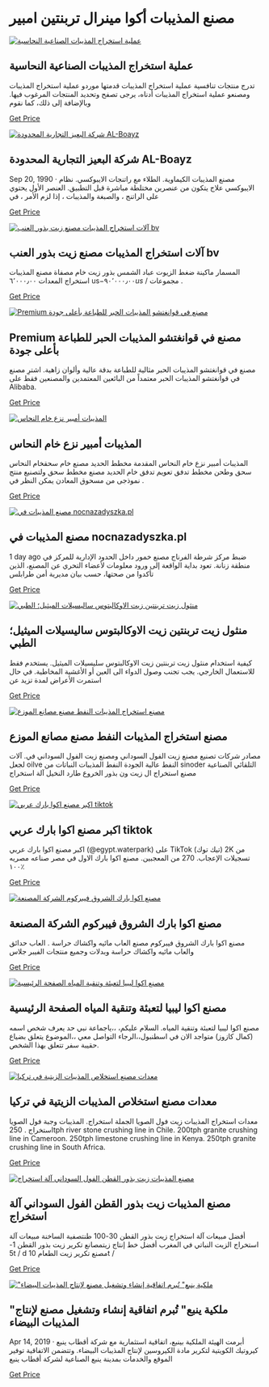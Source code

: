 # مصنع المذيبات أكوا مينرال تربنتين امبير
<a href="https://mnn.zoosnet.net/LR/Chatpre.aspx?id=MNN94995150&p=https://vbl.co.za/" target="_blank">![عملية استخراج المذيبات الصناعية النحاسية](https://raw.githubusercontent.com/gcmcrusher/imgs/main/830.jpg)</a>
## عملية استخراج المذيبات الصناعية النحاسية
تدرج منتجات تنافسية عملية استخراج المذيبات قدمتها موردو عملية استخراج المذيبات ومصنعو عملية استخراج المذيبات أدناه، يرجى تصفح وتحديد المنتجات المرغوب فيها. وبالإضافة إلى ذلك، كما نقوم 
<a href="https://mnn.zoosnet.net/LR/Chatpre.aspx?id=MNN94995150&p=https://vbl.co.za/" target="_blank">Get Price</a>
<a href="https://mnn.zoosnet.net/LR/Chatpre.aspx?id=MNN94995150&p=https://vbl.co.za/" target="_blank">![شركة البعيز التجارية المحدودة AL-Boayz](https://raw.githubusercontent.com/gcmcrusher/imgs/main/827.jpg)</a>
## شركة البعيز التجارية المحدودة AL-Boayz
Sep 20, 1990 · مصنع المذيبات الكيماوية. الطلاء مع راتنجات الايبوكسي. نظام الايبوكسي علاج يتكون من عنصرين مختلطة مباشرة قبل التطبيق. العنصر الأول يحتوي على الراتنج ، والصبغة والمذيبات ، إذا لزم الأمر ، في 
<a href="https://mnn.zoosnet.net/LR/Chatpre.aspx?id=MNN94995150&p=https://vbl.co.za/" target="_blank">Get Price</a>
<a href="https://mnn.zoosnet.net/LR/Chatpre.aspx?id=MNN94995150&p=https://vbl.co.za/" target="_blank">![آلات استخراج المذيبات مصنع زيت بذور العنب bv](https://raw.githubusercontent.com/gcmcrusher/imgs/main/451.jpg)</a>
## آلات استخراج المذيبات مصنع زيت بذور العنب bv
المسمار ماكينة ضغط الزيوت عباد الشمس بذور زيت خام مصفاة مصنع المذيبات استخراج المعدات ٦٬٠٠٠٫٠٠ us$-٩٠٬٠٠٠٫٠٠ us$ / مجموعات .
<a href="https://mnn.zoosnet.net/LR/Chatpre.aspx?id=MNN94995150&p=https://vbl.co.za/" target="_blank">Get Price</a>
<a href="https://mnn.zoosnet.net/LR/Chatpre.aspx?id=MNN94995150&p=https://vbl.co.za/" target="_blank">![Premium مصنع في قوانغتشو المذيبات الحبر للطباعة بأعلى جودة](https://raw.githubusercontent.com/gcmcrusher/imgs/main/191.jpg)</a>
## Premium مصنع في قوانغتشو المذيبات الحبر للطباعة بأعلى جودة
مصنع في قوانغتشو المذيبات الحبر مثالية للطباعة بدقة عالية وألوان زاهية. اشترِ مصنع في قوانغتشو المذيبات الحبر معتمداً من البائعين المعتمدين والمصنعين فقط على Alibaba.
<a href="https://mnn.zoosnet.net/LR/Chatpre.aspx?id=MNN94995150&p=https://vbl.co.za/" target="_blank">Get Price</a>
<a href="https://mnn.zoosnet.net/LR/Chatpre.aspx?id=MNN94995150&p=https://vbl.co.za/" target="_blank">![المذيبات أمبير نزع خام النحاس](https://raw.githubusercontent.com/gcmcrusher/imgs/main/184.jpg)</a>
## المذيبات أمبير نزع خام النحاس
المذيبات أمبير نزع خام النحاس المقدمة مخطط الحديد مصنع خام سحقخام النحاس سحق وطحن مخطط تدفق تعويم تدفق خام الحديد مصنع مخطط سحق ولتصنيع منتج نموذجى من مسحوق المعادن يمكن النظر في .
<a href="https://mnn.zoosnet.net/LR/Chatpre.aspx?id=MNN94995150&p=https://vbl.co.za/" target="_blank">Get Price</a>
<a href="https://mnn.zoosnet.net/LR/Chatpre.aspx?id=MNN94995150&p=https://vbl.co.za/" target="_blank">![مصنع المذيبات في nocnazadyszka.pl](https://raw.githubusercontent.com/gcmcrusher/imgs/main/203.jpg)</a>
## مصنع المذيبات في nocnazadyszka.pl
1 day ago ضبط مركز شرطة الفرناج مصنع خمور داخل الحدود الإدارية للمركز في منطقة زنانة. تعود بداية الواقعة إلى ورود معلومات لأعضاء التحري عن المصنع، الذين تأكدوا من صحتها، حسب بيان مديرية أمن طرابلس
<a href="https://mnn.zoosnet.net/LR/Chatpre.aspx?id=MNN94995150&p=https://vbl.co.za/" target="_blank">Get Price</a>
<a href="https://mnn.zoosnet.net/LR/Chatpre.aspx?id=MNN94995150&p=https://vbl.co.za/" target="_blank">![منثول زيت تربنتين زيت الاوكالبتوس ساليسيلات الميثيل؛ الطبي](https://raw.githubusercontent.com/gcmcrusher/imgs/main/337.jpg)</a>
## منثول زيت تربنتين زيت الاوكالبتوس ساليسيلات الميثيل؛ الطبي
كيفية استخدام منثول زيت تربنتين زيت الاوكالبتوس سليسيلات الميثيل. يستخدم فقط للاستعمال الخارجي. يجب تجنب وصول الدواء الى العين أو الأغشية المخاطية. في حال استمرت الأعراض لمدة تزيد عن 
<a href="https://mnn.zoosnet.net/LR/Chatpre.aspx?id=MNN94995150&p=https://vbl.co.za/" target="_blank">Get Price</a>
<a href="https://mnn.zoosnet.net/LR/Chatpre.aspx?id=MNN94995150&p=https://vbl.co.za/" target="_blank">![مصنع استخراج المذيبات النفط مصنع مصانع الموزع](https://raw.githubusercontent.com/gcmcrusher/imgs/main/14.jpg)</a>
## مصنع استخراج المذيبات النفط مصنع مصانع الموزع
مصادر شركات تصنيع مصنع زيت الفول السوداني ومصنع زيت الفول السوداني في. آلات لجعل oilve النفط عالية الجودة النفط المذيبات النباتات من sinoder التلقائي الصناعية مصنع استخراج ال زيت ون بذور الخروع طارد النخيل آلة استخراج 
<a href="https://mnn.zoosnet.net/LR/Chatpre.aspx?id=MNN94995150&p=https://vbl.co.za/" target="_blank">Get Price</a>
<a href="https://mnn.zoosnet.net/LR/Chatpre.aspx?id=MNN94995150&p=https://vbl.co.za/" target="_blank">![اكبر مصنع اكوا بارك عربي tiktok](https://raw.githubusercontent.com/gcmcrusher/imgs/main/813.jpg)</a>
## اكبر مصنع اكوا بارك عربي tiktok
اكبر مصنع اكوا بارك عربي (@egypt.waterpark) على TikTok (تيك توك) 2K من تسجيلات الإعجاب. 270 من المعجبين. مصنع اكوا بارك الاول في مصر صناعه مصريه ١٠٠٪
<a href="https://mnn.zoosnet.net/LR/Chatpre.aspx?id=MNN94995150&p=https://vbl.co.za/" target="_blank">Get Price</a>
<a href="https://mnn.zoosnet.net/LR/Chatpre.aspx?id=MNN94995150&p=https://vbl.co.za/" target="_blank">![مصنع اكوا بارك الشروق فيبركوم الشركة المصنعة](https://raw.githubusercontent.com/gcmcrusher/imgs/main/413.jpg)</a>
## مصنع اكوا بارك الشروق فيبركوم الشركة المصنعة
مصنع اكوا بارك الشروق فيبركوم مصنع العاب مائيه واكشاك حراسة . العاب حدائق والعاب مائيه واكشاك حراسة وبدلات وجميع منتجات الفيبر جلاس 
<a href="https://mnn.zoosnet.net/LR/Chatpre.aspx?id=MNN94995150&p=https://vbl.co.za/" target="_blank">Get Price</a>
<a href="https://mnn.zoosnet.net/LR/Chatpre.aspx?id=MNN94995150&p=https://vbl.co.za/" target="_blank">![مصنع اكوا ليبيا لتعبئة وتنقية المياه الصفحة الرئيسية](https://raw.githubusercontent.com/gcmcrusher/imgs/main/791.jpg)</a>
## مصنع اكوا ليبيا لتعبئة وتنقية المياه الصفحة الرئيسية
مصنع اكوا ليبيا لتعبئة وتنقية المياه. السلام عليكم، ،،ياجماعة نبي حد يعرف شخص اسمه (كمال كازوز) متواجد الان في اسطنبول،،الرجاء التواصل معي ،،الموضوع يتعلق بضياع حقيبة سفر تتعلق بهذا الشخص.
<a href="https://mnn.zoosnet.net/LR/Chatpre.aspx?id=MNN94995150&p=https://vbl.co.za/" target="_blank">Get Price</a>
<a href="https://mnn.zoosnet.net/LR/Chatpre.aspx?id=MNN94995150&p=https://vbl.co.za/" target="_blank">![معدات مصنع استخلاص المذيبات الزيتية في تركيا](https://raw.githubusercontent.com/gcmcrusher/imgs/main/21.jpg)</a>
## معدات مصنع استخلاص المذيبات الزيتية في تركيا
معدات استخراج المذيبات زيت فول الصويا الجملة استخراج. المذيبات وجبة فول الصويا استخراج . 250tph river stone crushing line in Chile. 200tph granite crushing line in Cameroon. 250tph limestone crushing line in Kenya. 250tph granite crushing line in South Africa.
<a href="https://mnn.zoosnet.net/LR/Chatpre.aspx?id=MNN94995150&p=https://vbl.co.za/" target="_blank">Get Price</a>
<a href="https://mnn.zoosnet.net/LR/Chatpre.aspx?id=MNN94995150&p=https://vbl.co.za/" target="_blank">![مصنع المذيبات زيت بذور القطن الفول السوداني آلة استخراج](https://raw.githubusercontent.com/gcmcrusher/imgs/main/473.jpg)</a>
## مصنع المذيبات زيت بذور القطن الفول السوداني آلة استخراج
أفضل مبيعات آلة استخراج زيت بذور القطن 30-100 طنتصفية الساخنة مبيعات آلة استخراج الزيت النباتي في المغرب أفضل خط إنتاج زيتمصانع تكرير زيت بذور القطن 1-5t / d مصنع تكرير زيت الطعام 10t /
<a href="https://mnn.zoosnet.net/LR/Chatpre.aspx?id=MNN94995150&p=https://vbl.co.za/" target="_blank">Get Price</a>
<a href="https://mnn.zoosnet.net/LR/Chatpre.aspx?id=MNN94995150&p=https://vbl.co.za/" target="_blank">!["ملكية ينبع" تُبرم اتفاقية إنشاء وتشغيل مصنع لإنتاج المذيبات البيضاء](https://raw.githubusercontent.com/gcmcrusher/imgs/main/480.jpg)</a>
## "ملكية ينبع" تُبرم اتفاقية إنشاء وتشغيل مصنع لإنتاج المذيبات البيضاء
Apr 14, 2019 · أبرمت الهيئة الملكية بينبع، اتفاقية استثمارية مع شركة أقطاب ينبع كيروتيك الكويتية لتكرير مادة الكيروسين لإنتاج المذيبات البيضاء. وتتضمن الاتفاقية توفير الموقع والخدمات بمدينة ينبع الصناعية لشركة أقطاب ينبع 
<a href="https://mnn.zoosnet.net/LR/Chatpre.aspx?id=MNN94995150&p=https://vbl.co.za/" target="_blank">Get Price</a>
